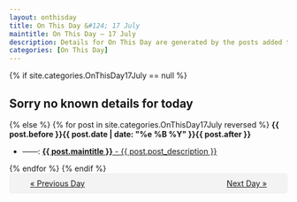 ```yaml
---
layout: onthisday
title: On This Day &#124; 17 July
maintitle: On This Day — 17 July
description: Details for On This Day are generated by the posts added to the website so the content is subject to changes/updates over time.
categories: [On This Day]
---
```


{% if site.categories.OnThisDay17July == null %}
<h2>Sorry no known details for today</h2>
{% else %}
{% for post in site.categories.OnThisDay17July reversed %}
<strong>{{ post.before }}{{ post.date | date: "%e %B %Y" }}{{ post.after }}</strong>
<ul>
<li> ——: <a class="{{ post.class }}" href="{{ post.url }}"><strong>{{ post.maintitle }}</strong> - {{ post.post_description }}</a></li>
</ul>
{% endfor %}
{% endif %}
<br />
<div style="background-color: #f3f3f3; padding: 10px; border-radius: 5px; text-align: center; display: flex; justify-content: space-evenly;">
<a href="/onthisday/07/07-16">« Previous Day</a>
<span style="visibility:hidden;">[ Visit Leap Year February 29 ]</span>
<a href="/onthisday/07/07-18">Next Day »</a>
</div>
